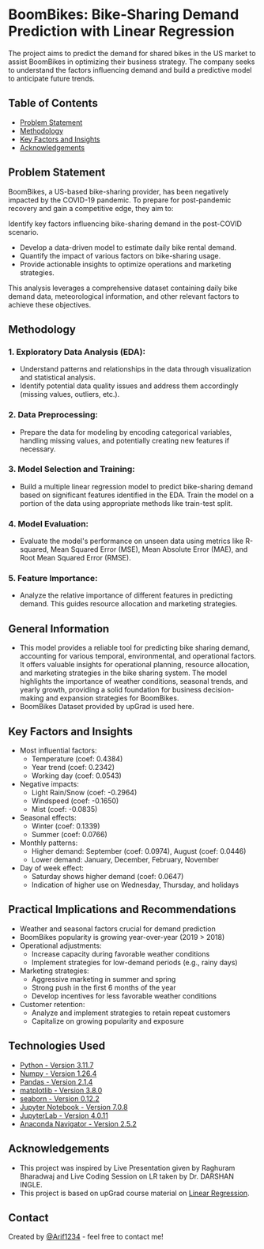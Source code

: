 # BoomBikes: Bike-Sharing Demand Prediction with Linear Regression
The project aims to predict the demand for shared bikes in the US market to assist BoomBikes in optimizing their business strategy. The company seeks to understand the factors influencing demand and build a predictive model to anticipate future trends.

## Table of Contents
* [Problem Statement](#problem-statement)
* [Methodology](#methodology)
* [Key Factors and Insights](#key-factors-and-insights)
* [Acknowledgements](#acknowledgements)

## Problem Statement
BoomBikes, a US-based bike-sharing provider, has been negatively impacted by the COVID-19 pandemic. To prepare for post-pandemic recovery and gain a competitive edge, they aim to:

Identify key factors influencing bike-sharing demand in the post-COVID scenario.
- Develop a data-driven model to estimate daily bike rental demand.
- Quantify the impact of various factors on bike-sharing usage.
- Provide actionable insights to optimize operations and marketing strategies.

This analysis leverages a comprehensive dataset containing daily bike demand data, meteorological information, and other relevant factors to achieve these objectives.

## Methodology
### 1. Exploratory Data Analysis (EDA):
- Understand patterns and relationships in the data through visualization and statistical analysis.
- Identify potential data quality issues and address them accordingly (missing values, outliers, etc.).

### 2. Data Preprocessing:
- Prepare the data for modeling by encoding categorical variables, handling missing values, and potentially creating new features if necessary.

### 3. Model Selection and Training:
- Build a multiple linear regression model to predict bike-sharing demand based on significant features identified in the EDA.
Train the model on a portion of the data using appropriate methods like train-test split.

### 4. Model Evaluation:
- Evaluate the model's performance on unseen data using metrics like R-squared, Mean Squared Error (MSE), Mean Absolute Error (MAE), and Root Mean Squared Error (RMSE).

### 5. Feature Importance:
- Analyze the relative importance of different features in predicting demand. This guides resource allocation and marketing strategies.

## General Information
- This model provides a reliable tool for predicting bike sharing demand, accounting for various temporal, environmental, and operational factors. It offers valuable insights for operational planning, resource allocation, and marketing strategies in the bike sharing system. The model highlights the importance of weather conditions, seasonal trends, and yearly growth, providing a solid foundation for business decision-making and expansion strategies for BoomBikes.
- BoomBikes Dataset provided by upGrad is used here.

## Key Factors and Insights
- Most influential factors:
    * Temperature (coef: 0.4384)
    * Year trend (coef: 0.2342)
    * Working day (coef: 0.0543)
- Negative impacts:
    * Light Rain/Snow (coef: -0.2964)
    * Windspeed (coef: -0.1650)
    * Mist (coef: -0.0835)
- Seasonal effects:
    * Winter (coef: 0.1339)
    * Summer (coef: 0.0766)
- Monthly patterns:
    * Higher demand: September (coef: 0.0974), August (coef: 0.0446)
    * Lower demand: January, December, February, November
- Day of week effect:
    * Saturday shows higher demand (coef: 0.0647)
    * Indication of higher use on Wednesday, Thursday, and holidays

## Practical Implications and Recommendations
- Weather and seasonal factors crucial for demand prediction
- BoomBikes popularity is growing year-over-year (2019 > 2018)
- Operational adjustments:
    * Increase capacity during favorable weather conditions
    * Implement strategies for low-demand periods (e.g., rainy days)
- Marketing strategies:
    * Aggressive marketing in summer and spring
    * Strong push in the first 6 months of the year
    * Develop incentives for less favorable weather conditions
- Customer retention:
    * Analyze and implement strategies to retain repeat customers
    * Capitalize on growing popularity and exposure


## Technologies Used
- [Python - Version 3.11.7](https://www.python.org/)
- [Numpy - Version 1.26.4](https://numpy.org/)
- [Pandas - Version 2.1.4](https://pandas.pydata.org/)
- [matplotlib - Version 3.8.0](https://matplotlib.org/stable/)
- [seaborn - Version 0.12.2](https://seaborn.pydata.org/index.html)
- [Jupyter Notebook - Version 7.0.8](https://jupyter.org/)
- [JupyterLab - Version 4.0.11](https://jupyter.org/)
- [Anaconda Navigator - Version 2.5.2](https://www.anaconda.com/products/navigator)

## Acknowledgements
- This project was inspired by Live Presentation given by Raghuram Bharadwaj and Live Coding Session on LR taken by Dr. DARSHAN INGLE.
- This project is based on upGrad course material on [Linear Regression](https://learn.upgrad.com/course/5803/segment/54603/325204/984745/4919622).


## Contact
Created by [@Arif1234](https://github.com/Arif1234) - feel free to contact me!
